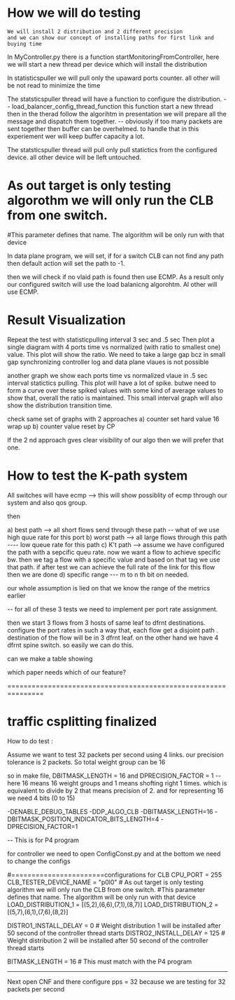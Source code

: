 # How we will do testing 

    We will install 2 distribution and 2 different precision
    and we can show our concept of installing paths for first link and buying time

In MyController.py there is a function startMonitoringFromController, here we will start a new thread per device which will install the 
distribution 

In statisticspuller we will pull only the upaward ports counter. all other will be not read to minimize the time 

The statsticspuller thread will have a function to configure the distribution. -- load_balancer_config_thread_function
this function 
start a new thread 
then in the therad follow the algorihtm in presentation 
we will prepare all the message and dispatch them together. 
-- obviously if too many packets are sent together then buffer can be overhelmed. to handle that in this experiement wer will 
keep buffer capacity a lot. 

The statsticspuller thread will pull only  pull statictics from the configured device. all other device will be lleft untouched. 

# As out target is only testing algorothm we will only run the CLB from one switch.
#This parameter defines that name. The algorithm will be only run with that device


In data plane program, we will set, if for a switch CLB can not find any path then default action will set 
the path to -1. 

then we will check if no vlaid path is found then use ECMP. As a result only our configured switch will 
use the load balanicng algorohtm. Al other will use ECMP.
    


# Result Visualization

Repeat the test with statisticpulling interval 3 sec and .5 sec
Then plot a single diagram with 4 ports time vs normalized (with ratio to smallest one) value. 
This plot will show the ratio. We need to take a large gap bcz in small gap synchronizing controller log and data plane vlaues is not possible

another graph we show each ports time vs normalized vlaue in .5 sec interval statictics pulling. 
This plot will have a lot of spike. butwe need to form a curve over these spiked values with some kind of average values to show that, 
overall the ratio is maintained. 
This small interval graph will also show the distribution transition time. 


check same set of graphs with 2 approaches 
a) counter set hard value 16 wrap up
b) counter value reset by CP

If the 2 nd approach gves clear visibility of our algo then we will prefer that one. 



# How to test the K-path system 

All switches will have ecmp --> this will show possiblity of ecmp through our system and also qos group. 

then 

a) best path --> all short flows send through these path -- what of we use high quue rate for this port 
b) worst path --> all large flows through this path ---- low queue rate for this path 
c) K't path --> assume we have configured the path with a sepcific queu rate. now we want a flow to achieve specific bw. then we tag a flow with 
a specific value and based on that tag we use that path. if after test we can achieve the full rate of the link for this flow then we are done 
d) specific range --- m to n th bit on needed.

our whole assumption is lied on that we know the range of the metrics earlier 


-- for all of these 3 tests we need to implement per port rate assignment. 

then we start 3 flows from 3 hosts of same leaf to dfrnt destinations. 
configure the port rates in such a way that, each flow get a disjoint path . destination of the flow will be in 3 dfrnt leaf. 
on the other hand we have 4 dfrnt spine switch. so easily we can do this. 



can we make a table showing 

which paper needs which of our feature? 




===============================================================

# traffic csplitting finalized 

How to do test : 

Assume we want to test 32 packets per second using 4 links. our precision tolerance is 2 packets. So total weight group can be 16

so in make file, DBITMASK_LENGTH = 16 and DPRECISION_FACTOR = 1 
-- here 16 means 16 weight groups and 1 means shofting right 1 times. which is equivalent to divide by 2 that means precision of 2. 
and for representing 16 we need 4 bits (0 to 15)

-DENABLE_DEBUG_TABLES -DDP_ALGO_CLB  -DBITMASK_LENGTH=16  -DBITMASK_POSITION_INDICATOR_BITS_LENGTH=4  -DPRECISION_FACTOR=1


-- This is for P4 program 


for controller we need to open ConfigConst.py and at the bottom we need to change the configs

#=======================configurations for CLB
CPU_PORT = 255
CLB_TESTER_DEVICE_NAME = "p0l0" # As out target is only testing algorithm we will only run the CLB from one switch.
#This parameter defines that name. The algorithm will be only run with that device
LOAD_DISTRIBUTION_1 = [(5,2),(6,6),(7,1),(8,7)]
LOAD_DISTRIBUTION_2 = [(5,7),(6,1),(7,6),(8,2)]

DISTRO1_INSTALL_DELAY = 0   # Weight distribution 1 will be installed after 50 second of the controller thread starts
DISTRO2_INSTALL_DELAY = 125  # Weight distribution 2 will be installed after 50 second of the controller thread starts


BITMASK_LENGTH = 16  # This must match with the P4 program 

----

Next open CNF and there configure pps = 32 
because we are testing for 32 packets per second


